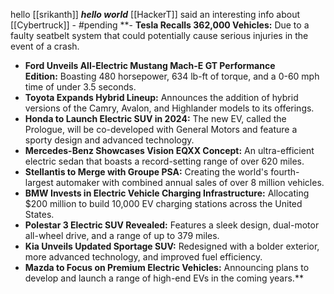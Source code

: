 hello [[srikanth]]
***hello world***
[[HackerT]] said an interesting info about [[Cybertruck]] - #pending 
**- **Tesla Recalls 362,000 Vehicles:** Due to a faulty seatbelt system that could potentially cause serious injuries in the event of a crash.
- **Ford Unveils All-Electric Mustang Mach-E GT Performance Edition:** Boasting 480 horsepower, 634 lb-ft of torque, and a 0-60 mph time of under 3.5 seconds.
- **Toyota Expands Hybrid Lineup:** Announces the addition of hybrid versions of the Camry, Avalon, and Highlander models to its offerings.
- **Honda to Launch Electric SUV in 2024:** The new EV, called the Prologue, will be co-developed with General Motors and feature a sporty design and advanced technology.
- **Mercedes-Benz Showcases Vision EQXX Concept:** An ultra-efficient electric sedan that boasts a record-setting range of over 620 miles.
- **Stellantis to Merge with Groupe PSA:** Creating the world's fourth-largest automaker with combined annual sales of over 8 million vehicles.
- **BMW Invests in Electric Vehicle Charging Infrastructure:** Allocating $200 million to build 10,000 EV charging stations across the United States.
- **Polestar 3 Electric SUV Revealed:** Features a sleek design, dual-motor all-wheel drive, and a range of up to 379 miles.
- **Kia Unveils Updated Sportage SUV:** Redesigned with a bolder exterior, more advanced technology, and improved fuel efficiency.
- **Mazda to Focus on Premium Electric Vehicles:** Announcing plans to develop and launch a range of high-end EVs in the coming years.**